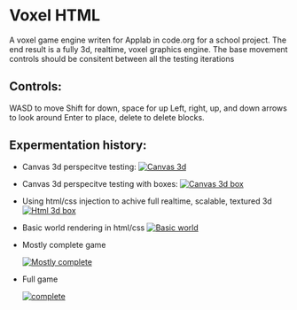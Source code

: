 # Voxel HTML


A voxel game engine writen for Applab in code.org for a school project. The end result is a fully 3d, realtime, voxel graphics engine. 
The base movement controls should be consitent between all the testing iterations

## Controls:

WASD to move
Shift for down, space for up
Left, right, up, and down arrows to look around
Enter to place, delete to delete blocks.



## Expermentation history:


* Canvas 3d perspecitve testing:
	[![Canvas 3d](previous_versions_backup/canvas.png)](https://studio.code.org/projects/applab/84imSeWgCm0oAUBraJvqixLpTxgmOrT6_MzFOqWQqHc)

* Canvas 3d perspecitve testing with boxes:
	[![Canvas 3d box](previous_versions_backup/canvas_boxes.png)](https://studio.code.org/projects/applab/z_KVAN6DwM9KM_cbTeseBHs8wk3ZMK9ddKyEJXP0M9E)

* Using html/css injection to achive full realtime, scalable, textured 3d
	[![Html 3d box](previous_versions_backup/html_cube.png)](https://studio.code.org/projects/applab/Jr_N04FSL0HVyhxxnKf9P3FcXmqtRwzRgldz2xJG7PE)

* Basic world rendering in html/css
	[![Basic world](previous_versions_backup/html_world.png)](https://studio.code.org/projects/applab/ur6rnBFjvSWCdu-53oaAG_AwpGEp0djXoXIDVilXoeM)

* Mostly complete game

	[![Mostly complete](previous_versions_backup/mostly_done.png)](https://studio.code.org/projects/applab/7kINOMd4VImmTwmBxBcsLTO1CyJ6n4OyvQWbxPuSj8M)

* Full game

	[![complete](previous_versions_backup/full_game.png)](https://studio.code.org/projects/applab/KVfJqKHtZ7Oo3RxXkJj83Zg_0mDiZXrygMWAhTkJV7w)

